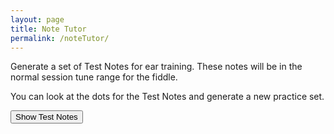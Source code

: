 ```yaml
---
layout: page
title: Note Tutor
permalink: /noteTutor/
---
```

Generate a set of Test Notes for ear training. These notes will be in the normal
session tune range for the fiddle.

<!-- Area to store generated ABC -->
<textarea id="ABCgenerated" style="display:none;"></textarea>

<!-- Controls for ABC player -->
<div id="ABCplayer"></div>

You can look at the dots for the Test Notes and generate a new practice set.

<form>
  <input type="button" value="Show Test Notes" onclick="toggle(this);">
</form>

<!-- Draw the dots -->
<div class="output">
  <div id="paper0" class="paper">
</div>
</div>

<!-- Show errors -->
<br>
<div id="warnings"></div>

<script src="{{ site.mp3_host }}/js/abcjs_editor_3.0-min.js"></script>

<script>
function toggle(button) {
    switch (button.value) {
        case "Generate Test Notes":
            button.value = "Show Test Notes";
            document.getElementById('paper0').innerHTML = "";
            document.getElementById("paper0").style.height = "0px";  
            ABCgenerated.value = generateNotes(16);
            break;
        case "Show Test Notes":
            button.value = "Generate Test Notes";
            // Display the ABC in the textbox as dots
            abc_editor = new window.ABCJS.Editor("ABCgenerated", { paper_id: "paper0", midi_id:"midi", warnings_id:"warnings", indicate_changed: "true" });
            break;
    }
}

function generateNotes(count) {
    // Allow sharps, naturals and flats
    var Accidentals = ['^', '', '_'];
    // Notes on the fiddle in first position
    var Pitches = ['b', 'a', 'g', 'f', 'e',
                'd', 'C', 'B', 'A',
                'G', 'F', 'E', 'D',
                'C', 'B,','A,', 'G,'];

    // generate notes
    var i = 0;
    var accidental;
    var abcGenerated = 'X: 1\nT: Test Notes\nM: 4/4\nL: 1/8\nK: C\n|';

    while (i < count) {
        var rand=Math.random();
        if(rand > .9) {
            accidental = "^";
        } else if (rand < .1) {
            accidental = "_";
        } else {
            accidental = "";
        }
        var pitch = Pitches[Math.floor(Math.random()*Pitches.length)];
        // Ignore the high b sharp and low G flat
        if ((accidental == '^' && pitch == 'b') || (accidental == '_' && pitch == 'G,')) {
            continue;
        }
        // add test note and rests to abc
        abcGenerated += accidental + pitch + '8| z8 | z8 |'
        i++
        if (i % 4 == 0) {
            abcGenerated += '\n';
        }
    }
    return abcGenerated;
}

$(document).ready(function()
{
    // Generate an initial set of test notes
    ABCgenerated.value = generateNotes(16);

    // Create the ABC player
    ABCplayer.innerHTML = createABCplayer('generated', 'abcplayer_tunepage', '{{ site.defaultABCplayer }}');

    // In Chrome/Opera/Firefox, an AudioContext must be created or resumed
    // after the document received a user gesture to enable audio playback.
    // See https://goo.gl/7K7WLu and also see /js/audioContext.js
    // This function only sets the necessary event listener if we're running
    // on a Chrome, Opera or Firefox browser
    audioResume('button');
});
</script>
